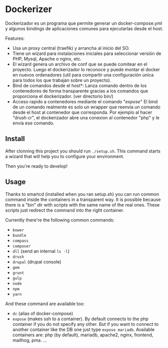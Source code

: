 # Dockerizer

Dockerizador es un programa que permite generar un docker-compose.yml y algunos bindings de aplicaciones comunes para ejecutarlas desde el host.

Features:
- Usa un proxy central (traefik) y arrancha al inicio del SO.
- Tiene un wizard para instalaciones iniciales para seleccionar versión de PHP, Mysql, Apache o nginx, etc.
- El wizard genera un archivo de conf que se puede comitear en el proyecto. Luego el dockerizador lo reconoce y puede montar el docker en nuevos ordenadores (util para compartir una configuración unica para todos los que trabajan sobre un proyecto).
- Bind de comandos desde el host*: Lanza comando dentro de los contenedores de forma transparente gracias a los comandos que proporciona el dockerizador. (ver directorio bin/)
- Acceso rapido a contenedores mediante el comando "*expose*"
El bind de un comando realmente es solo un wrapper que reenvía un comando desde el host al contenedor que corresponda. Por ejemplo al hacer "drush cr", el dockerizador abre una conexion al contenedor "php" y le envía ese comando.


## Install
After clonning this project you should run `./setup.sh`. This command starts a wizard that will help you to configure your environment.

Then you're ready to develop!

## Usage
Thanks to smartcd (installed when you ran setup.sh) you can run common command inside the containers in a transparent way. It is possible because there is a "bin" dir with scripts with the same name of the real ones. These scripts just redirect the command into the right container.

Currently there're the following common commands:
- `bower`
- `bundle`
- `compass`
- `composer`
- `dll` (send an internal `ls -l`)
- `drush`
- `drupal` (drupal console)
- `gem`
- `grunt`
- `gulp`
- `node`
- `npm`
- `yarn`

And these command are available too:
- `dc` (alias of docker-compose)
- `expose` (makes ssh to a container). By default connects to the php container if you do not specify any other. But if you want to connect to another container like the DB one just type `expose mariadb`.
Available containers are: php (by default), mariadb, apache2, nginx, frontend, mailhog, pma.
...
